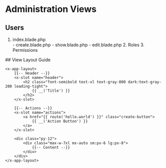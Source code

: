# Administration Views

## Users
<ol>
  <li>index.blade.php</li>
  - create.blade.php
  - show.blade.php
  - edit.blade.php
2. Roles
3. Permissions
</ol>
## View Layout Guide

```blade
<x-app-layout>
    {{-- Header --}}
    <x-slot name="header">
        <h2 class="font-semibold text-xl text-gray-800 dark:text-gray-200 leading-tight">
            {{ __('Title') }}
        </h2>
    </x-slot>

    {{-- Actions --}}
    <x-slot name="actions">
        <a href="{{ route('hello.world') }}" class="create-button">
            {{ __('Action Button') }}
        </a>
    </x-slot>

    <div class="py-12">
        <div class="max-w-7xl mx-auto sm:px-6 lg:px-8">
            {{-- Content --}}
        </div>
    </div>
</x-app-layout>
```

